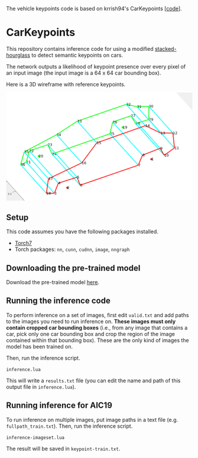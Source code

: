The vehicle keypoints code is based on krrish94's CarKeypoints \[[code](https://github.com/krrish94/CarKeypoints)\].

# CarKeypoints

This repository contains inference code for using a modified [stacked-hourglass](https://github.com/krrish94/stacked-hourglass) to detect semantic keypoints on cars. 

The network outputs a likelihood of keypoint presence over every pixel of an input image (the input image is a 64 x 64 car bounding box).

Here is a 3D wireframe with reference keypoints.
<p align="center">
	<img src="assets/carkeypoints.png" />
</p>

## Setup

This code assumes you have the following packages installed.
* [Torch7](https://github.com/torch/torch7)
* Torch packages: `nn`, `cunn`, `cudnn`, `image`, `nngraph`


## Downloading the pre-trained model

Download the pre-trained model [here](https://www.dropbox.com/s/qezt3e02j4uawov/model.t7?dl=0).


## Running the inference code

To perform inference on a set of images, first edit `valid.txt` and add paths to the images you need to run inference on. **These images must only contain cropped car bounding boxes** (i.e., from any image that contains a car, pick only one car bounding box and crop the region of the image contained within that bounding box). These are the only kind of images the model has been trained on.

Then, run the inference script.
```
inference.lua
```

This will write a `results.txt` file (you can edit the name and path of this output file in `inference.lua`).

## Running inference for AIC19

To run inference on multiple images, put image paths in a text file (e.g. `fullpath_train.txt`). Then, run the inference script.
```
inference-imageset.lua
```

The result will be saved in `keypoint-train.txt`.
